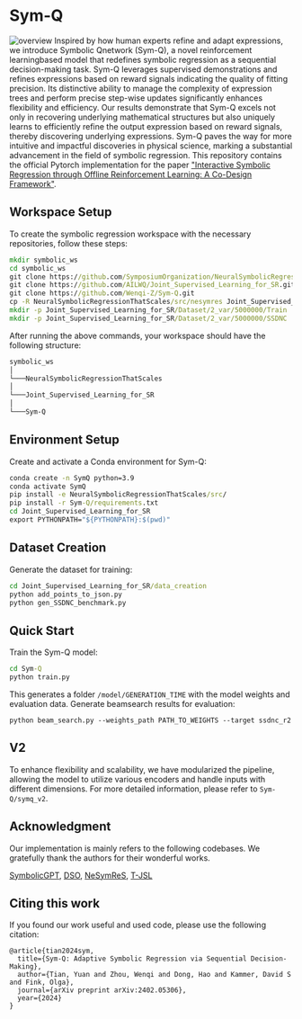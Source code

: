 # Sym-Q
![overview](Overview.png)
Inspired by how human experts refine and adapt expressions, we introduce Symbolic Qnetwork (Sym-Q), a novel reinforcement learningbased model that redefines symbolic regression as a sequential decision-making task. Sym-Q leverages supervised demonstrations and refines expressions based on reward signals indicating the quality of fitting precision. Its distinctive ability to manage the complexity of expression trees and perform precise step-wise updates significantly enhances flexibility and efficiency. Our results demonstrate that Sym-Q excels not only in recovering underlying mathematical structures but also uniquely learns to efficiently refine the output expression based on reward signals, thereby discovering underlying expressions. Sym-Q paves the way for more intuitive and impactful discoveries in physical science, marking a substantial advancement in the field of symbolic regression. This repository contains the official Pytorch implementation for the paper ["Interactive Symbolic Regression through Offline Reinforcement Learning: A Co-Design Framework"](https://arxiv.org/abs/2402.05306).

## Workspace Setup
To create the symbolic regression workspace with the necessary repositories, follow these steps:

```cmd
mkdir symbolic_ws
cd symbolic_ws
git clone https://github.com/SymposiumOrganization/NeuralSymbolicRegressionThatScales.git
git clone https://github.com/AILWQ/Joint_Supervised_Learning_for_SR.git
git clone https://github.com/Wenqi-Z/Sym-Q.git
cp -R NeuralSymbolicRegressionThatScales/src/nesymres Joint_Supervised_Learning_for_SR/src
mkdir -p Joint_Supervised_Learning_for_SR/Dataset/2_var/5000000/Train
mkdir -p Joint_Supervised_Learning_for_SR/Dataset/2_var/5000000/SSDNC
```

After running the above commands, your workspace should have the following structure:

```Diff
symbolic_ws
│
└───NeuralSymbolicRegressionThatScales
│
└───Joint_Supervised_Learning_for_SR
│ 
└───Sym-Q
```

## Environment Setup
Create and activate a Conda environment for Sym-Q:
```cmd
conda create -n SymQ python=3.9
conda activate SymQ
pip install -e NeuralSymbolicRegressionThatScales/src/
pip install -r Sym-Q/requirements.txt
cd Joint_Supervised_Learning_for_SR
export PYTHONPATH="${PYTHONPATH}:$(pwd)"
```

## Dataset Creation
Generate the dataset for training:
```cmd
cd Joint_Supervised_Learning_for_SR/data_creation
python add_points_to_json.py
python gen_SSDNC_benchmark.py
```


## Quick Start
Train the Sym-Q model:
```cmd
cd Sym-Q
python train.py
```

This generates a folder `/model/GENERATION_TIME` with the model weights and evaluation data. Generate beamsearch results for evaluation:
```
python beam_search.py --weights_path PATH_TO_WEIGHTS --target ssdnc_r2
```


## V2
To enhance flexibility and scalability, we have modularized the pipeline, allowing the model to utilize various encoders and handle inputs with different dimensions. For more detailed information, please refer to `Sym-Q/symq_v2`.


## Acknowledgment

Our implementation is mainly refers to the following codebases. We gratefully thank the authors for their wonderful works.

[SymbolicGPT](https://github.com/mojivalipour/symbolicgpt), [DSO](https://github.com/brendenpetersen/deep-symbolic-optimization), [NeSymReS](https://github.com/SymposiumOrganization/NeuralSymbolicRegressionThatScales), [T-JSL](https://github.com/AILWQ/Joint_Supervised_Learning_for_SR)


## Citing this work

If you found our work useful and used code, please use the following citation:

```
@article{tian2024sym,
  title={Sym-Q: Adaptive Symbolic Regression via Sequential Decision-Making},
  author={Tian, Yuan and Zhou, Wenqi and Dong, Hao and Kammer, David S and Fink, Olga},
  journal={arXiv preprint arXiv:2402.05306},
  year={2024}
}
```
